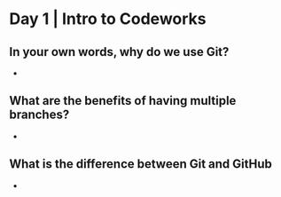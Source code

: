 # Day 1 | Intro to Codeworks

## In your own words, why do we use Git?

+

## What are the benefits of having multiple branches?

+

## What is the difference between Git and GitHub

+